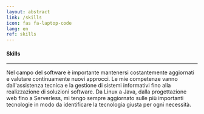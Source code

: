 ```yaml
---
layout: abstract
link: /skills
icon: fas fa-laptop-code
lang: en
ref: skills
---
```

#### Skills
***
Nel campo del software è importante mantenersi costantemente aggiornati e valutare continuamente nuovi approcci.
Le mie competenze vanno dall'assistenza tecnica e la gestione di sistemi informativi fino alla realizzazione di soluzioni software.
Da Linux a Java, dalla progettazione web fino a Serverless, mi tengo sempre aggiornato sulle più importanti tecnologie in modo da identificare la tecnologia giusta per ogni necessità.